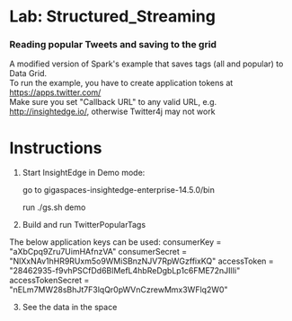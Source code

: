 # Lab: Structured_Streaming 

### Reading popular Tweets and saving to the grid
A modified version of Spark's example that saves tags (all and popular) to Data Grid.<br/>
To run the example, you have to create application tokens at https://apps.twitter.com/<br/>
Make sure you set "Callback URL" to any valid URL, e.g. http://insightedge.io/, otherwise Twitter4j may not work

# Instructions

1. Start InsightEdge in Demo mode:

    go to gigaspaces-insightedge-enterprise-14.5.0/bin

    run ./gs.sh demo

2. Build and run TwitterPopularTags  

The below application keys can be used:
consumerKey = "aXbCpq9Zru7UimHAfnzVA"
consumerSecret = "NlXxNAv1hHR9RUxm5o9WMiSBnzNJV7RpWGzffixKQ"
accessToken = "28462935-f9vhPSCfDd6BlMefL4hbReDgbLp1c6FME72nJIlIi"
accessTokenSecret = "nELm7MW28sBhJt7F3lqQr0pWVnCzrewMmx3WFlq2W0"


3. See the data in the space
